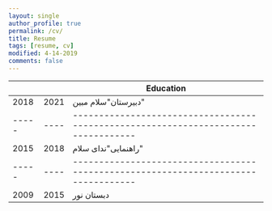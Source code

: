 ```yaml
---
layout: single
author_profile: true
permalink: /cv/
title: Resume
tags: [resume, cv]
modified: 4-14-2019
comments: false
---
```


 
 



|     |    |**Education**                                                               |
|-----|----|----------------------------------------------------------------------------------|
|2018 |2021| دبیرستان"سلام مبین"|
|-----|----|----------------------------------------------------------------------------------|
|2015 |2018| راهنمایی"ندای سلام" |
|-----|----|----------------------------------------------------------------------------------|
|2009 |2015| دبستان نور              |
